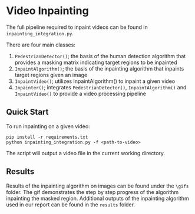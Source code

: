 # Video Inpainting

The full pipeline required to inpaint videos can be found in `inpainting_integration.py`.

There are four main classes:

1. `PedestrianDetector()`; the basis of the human detection algorithm that provides a masking matrix indicating target regions to be inpainted
2. `InpaintAlgorithm()`; the basis of the inpainting algorithm that inpaints target regions given an image
3. `InpaintVideo()`; utilizes InpaintAlgorithm() to inpaint a given video
4. `Inpainter()`; integrates `PedestrianDetector()`, `InpaintAlgorithm()` and `InpaintVideo()` to provide a video processing pipeline

## Quick Start

To run inpainting on a given video:

```
pip install -r requirements.txt
python inpainting_integration.py -f <path-to-video>
```

The script will output a video file in the current working directory.

## Results

Results of the inpainting algorithm on images can be found under the `\gifs` folder. The gif demonstrates the step by step progress of the algorithm inpainting the masked region. Additional outputs of the inpainting algorithm used in our report can be found in the `results` folder. 
